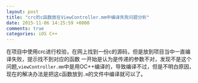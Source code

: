 ```yaml
---
layout: post
title: "crc的c函数放在ViewController.mm中编译失败问题分析"
date: 2015-11-06 14:25:59 +0800
comments: true
categories: iOS C++
---
```


在项目中使用crc进行校验，在网上找到一份c的源码，但是放到项目当中一直编译失败，提示找不到对应的函数
一开始是认为是传递的参数不对，发现不是这个问题,`viewController.mm`中是用OC++编译的，导致编译不过，但是不明白原因，现在的解决办法是把这c函数放到`.m`的文件中编译就可以了。

